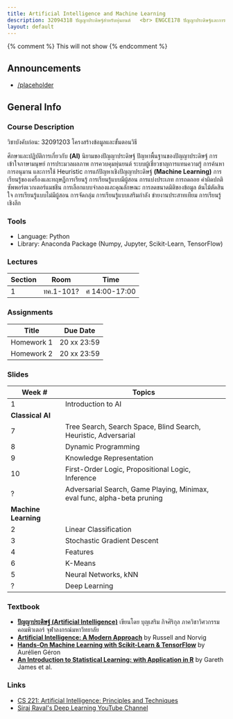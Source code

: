 ```yaml
---
title: Artificial Intelligence and Machine Learning
description: 32094318 ปัญญาประดิษฐ์สำหรับหุ่นยนต์	<br> ENGCE178 ปัญญาประดิษฐ์และการเรียนรู้ของเครื่อง
layout: default
---
```

{% comment %} 
  This will not show
{% endcomment %} 

<div class="course-announcements">
  <h2 id="announcements">Announcements</h2>
  <ul>
    <li><a href="">/placeholder</a></li>
  </ul>
</div>

## General Info

### Course Description

วิชาบังคับก่อน: 32091203 โครงสร้างข้อมูลและขั้นตอนวิธี

ศึกษาและปฏิบัติการเกี่ยวกับ **(AI)** นิยามของปัญญาประดิษฐ์ ปัญหาพื้นฐานของปัญญาประดิษฐ์ การเข้าใจภาษามนุษย์ การประมวลผลภาพ การควบคุมหุ่นยนต์ ระบบผู้เชี่ยวชาญการแทนความรู้ การค้นหา การอนุมาน และการใช้ Heuristic การแก้ปัญหาเชิงปัญญาประดิษฐ์ **(Machine Learning)** การเรียนรู้ของเครื่องและทฤษฎีการเรียนรู้ การเรียนรู้แบบมีผู้สอน  การแบ่งประเภท  การถดถอย ค่าผิดปกติ ซัพพอร์ตเวกเตอร์แมชชีน การเลือกแบบจำลองและคุณลักษณะ การลดขนาดมิติของข้อมูล ต้นไม้ตัดสินใจ การเรียนรู้แบบไม่มีผู้สอน การจัดกลุ่ม การเรียนรู้แบบเสริมกำลัง ข่ายงานประสาทเทียม การเรียนรู้เชิงลึก 

### Tools
- Language: Python
- Library: Anaconda Package (Numpy, Jupyter, Scikit-Learn, TensorFlow)

### Lectures

| Section | Room | Time | 
| --- | --- | --- |
| 1 | ทค.1-101? | ศ 14:00-17:00 |

### Assignments

| Title | Due Date |
| --- | --- | 
| Homework 1 | 20 xx 23:59 | 
| Homework 2 | 20 xx 23:59 |

### Slides

| Week # | Topics |
| --- | --- | 
| 1 | Introduction to AI | 
| **Classical AI** ||
| 7 | Tree Search, Search Space, Blind Search, Heuristic, Adversarial |
| 8 | Dynamic Programming | 
| 9 | Knowledge Representation | 
| 10 | First-Order Logic, Propositional Logic, Inference | 
| ? | Adversarial Search, Game Playing, Minimax, eval func, alpha-beta pruning |
| **Machine Learning** ||
| 2 | Linear Classification |
| 3 | Stochastic Gradient Descent |
| 4 | Features |
| 6 | K-Means | 
| 5 | Neural Networks, kNN |
| ? | Deep Learning |

### Textbook
- [**ปัญญาประดิษฐ์ (Artificial Intelligence)**](http://www.cp.eng.chula.ac.th/~boonserm/teaching/ai1.0.2.pdf) เขียนโดย บุญเสริม กิจศิริกุล ภาควิชาวิศวกรรมคอมพิวเตอร์ จุฬาลงกรณ์มหาวิทยาลัย
- [**Artificial Intelligence: A Modern Approach**](https://www.amazon.com/Artificial-Intelligence-Approach-Stuart-Russell/dp/9332543518/) by Russell and Norvig
- [**Hands-On Machine Learning with Scikit-Learn & TensorFlow**](https://www.amazon.com/_/dp/1491962291?tag=oreilly20-20) by Aurélien Géron
- [**An Introduction to Statistical Learning: with Application in R**](https://www.amazon.com/Introduction-Statistical-Learning-Applications-Statistics/dp/1461471370) by Gareth James et al.

### Links
- [CS 221: Artificial Intelligence: Principles and Techniques](http://web.stanford.edu/class/cs221/index.html#coursework)
- [Siraj Raval's Deep Learning YouTube Channel](https://www.youtube.com/channel/UCWN3xxRkmTPmbKwht9FuE5A)
